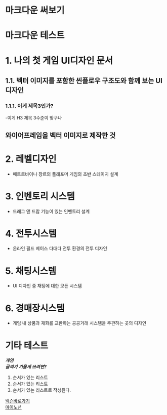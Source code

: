 
마크다운 써보기
=====

# 마크다운 테스트

# 1. 나의 첫 게임 UI디자인 문서
## 1.1. 벡터 이미지를 포함한 씬플로우 구조도와 함께 보는 UI디자인
### 1.1.1. 이게 제목3인가?
-이게 H3 제목 3수준이 맞구나
## 와이어프레임을 벡터 이미지로 제작한 것
# 2. 레벨디자인
- 매트로바이나 장르의 플래포머 게임의 초반 스테이지 설계
# 3. 인벤토리 시스템
- 드래그 앤 드랍 기능이 있는 인벤토리 설계
# 4. 전투시스템
- 온라인 필드 베이스 다대다 전투 환경의 전투 디자인
# 5. 채팅시스템
- UI 디자인 중 채팅에 대한 모든 시스템
# 6. 경매장시스템
- 게임 내 상품과 재화를 교환하는 공공거래 시스템을 주관하는 곳의 디자인</br>



# 기타 테스트
__*게임*__</br>
__*글씨가 기울게 쓰려면?*__

1. 순서가 있는 리스트
2. 순서가 있는 리스트
3. 순서가 있는 리스트로 작성된다.</br>

[넥슨바로가기](https://www.nexon.com/home/Game)</br>
[마이노션](https://atentsgamedesign.notion.site/UXUI-58fbd6f6b6594252afe75f2e6078dd36?pvs=4)